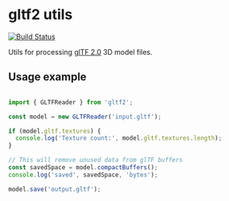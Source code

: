 # gltf2 utils

[![Build Status](https://travis-ci.org/urish/gltf2.png?branch=master)](https://travis-ci.org/urish/gltf2)

Utils for processing [glTF 2.0](https://github.com/KhronosGroup/glTF/blob/master/specification/2.0/README.md) 3D model files.

## Usage example

```typescript

import { GLTFReader } from 'gltf2';

const model = new GLTFReader('input.gltf');

if (model.gltf.textures) {
  console.log('Texture count:', model.gltf.textures.length);
}

// This will remove unused data from glTF buffers
const savedSpace = model.compactBuffers();
console.log('saved', savedSpace, 'bytes');

model.save('output.gltf');

```
